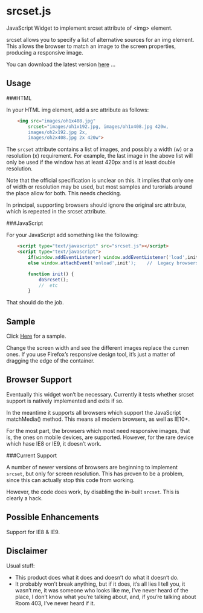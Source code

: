 srcset.js
=========

JavaScript Widget to implement srcset attribute of &lt;img&gt; element.

srcset allows you to specify a list of alternative sources for an img element. This allows the browser to match an image to the screen properties, producing a responsive image.

You can download the latest version [here](https://github.com/manngo/srcset/releases/latest) …

Usage
-----

###HTML

In your HTML img element, add a src attribute as follows:

```html
	<img src="images/oh1x408.jpg"
		srcset="images/oh1x192.jpg, images/oh1x408.jpg 420w,
		images/oh2x192.jpg 2x,
		images/oh2x408.jpg 2x 420w">
```

The `srcset` attribute contains a list of images, and possibly a width (w) or a resolution (x) requirement. For example, the last image in the above list will only be used if the window has at least 420px and is at least double resolution.

Note that the official specification is unclear on this. It implies that only one of width or resolution may be used, but most samples and turorials around the place allow for both. This needs checking.

In principal, supporting browsers should ignore the original src attribute, which is repeated in the srcset attribute.

###JavaScript

For your JavaScript add something like the following:

```html
    <script type="text/javascript" src="srcset.js"></script>
	<script type="text/javascript">
		if(window.addEventListener) window.addEventListener('load',init',false);
		else window.attachEvent('onload',init');	//	Legacy browsers; srcset won’t work anyway

		function init() {
			doSrcset();
			//	etc
		}
```

That should do the job.

Sample
------

Click [Here](https://manngo.github.io/srcset.js/sample/srcset.html) for a sample.

Change the screen width and see the different images replace the curren ones. If you use Firefox’s responsive design tool, it’s just a matter of dragging the edge of the container.

Browser Support
---------------

Eventually this widget won’t be necessary. Currently it tests whether srcset support is natively implemented and exits if so.

In the meantime it supports all browsers which support the JavaScript matchMedia() method. This means all modern browsers, as well as IE10+.

For the most part, the browsers which most need responsive images, that is, the ones on mobile devices, are supported. However, for the rare device which hase IE8 or IE9, it doesn’t work.

###Current Support

A number of newer versions of browsers are beginning to implement ```srcset```, but only for screen resolution. This has proven to be a problem, since this can actually stop this code from working.

However, the code does work, by disabling the in-built ```srcset```. This is clearly a hack.

Possible Enhancements
---------------------

Support for IE8 & IE9.

Disclaimer
----------

Usual stuff:

* This product does what it does and doesn’t do what it doesn‘t do.
* It probably won’t break anything, but if it does, it’s all lies I tell you, it wasn’t me, it was someone who looks like me, I’ve never heard of the place, I don’t know what you’re talking about, and, if you’re talking about Room 403, I’ve never heard if it.
